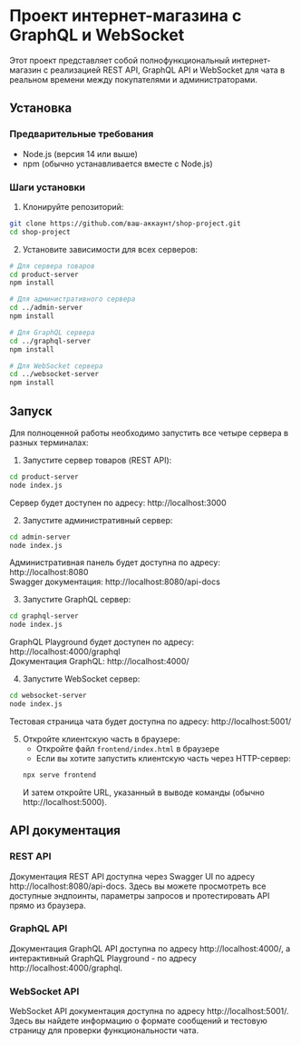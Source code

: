 # Проект интернет-магазина с GraphQL и WebSocket

Этот проект представляет собой полнофункциональный интернет-магазин с реализацией REST API, GraphQL API и WebSocket для чата в реальном времени между покупателями и администраторами.


## Установка

### Предварительные требования

- Node.js (версия 14 или выше)
- npm (обычно устанавливается вместе с Node.js)

### Шаги установки

1. Клонируйте репозиторий:
```bash
git clone https://github.com/ваш-аккаунт/shop-project.git
cd shop-project
```

2. Установите зависимости для всех серверов:
```bash
# Для сервера товаров
cd product-server
npm install

# Для административного сервера
cd ../admin-server
npm install

# Для GraphQL сервера
cd ../graphql-server
npm install

# Для WebSocket сервера
cd ../websocket-server
npm install
```

## Запуск

Для полноценной работы необходимо запустить все четыре сервера в разных терминалах:

1. Запустите сервер товаров (REST API):
```bash
cd product-server
node index.js
```
Сервер будет доступен по адресу: http://localhost:3000

2. Запустите административный сервер:
```bash
cd admin-server
node index.js
```
Административная панель будет доступна по адресу: http://localhost:8080  
Swagger документация: http://localhost:8080/api-docs

3. Запустите GraphQL сервер:
```bash
cd graphql-server
node index.js
```
GraphQL Playground будет доступен по адресу: http://localhost:4000/graphql  
Документация GraphQL: http://localhost:4000/

4. Запустите WebSocket сервер:
```bash
cd websocket-server
node index.js
```
Тестовая страница чата будет доступна по адресу: http://localhost:5001/

5. Откройте клиентскую часть в браузере:
   - Откройте файл `frontend/index.html` в браузере
   - Если вы хотите запустить клиентскую часть через HTTP-сервер:
   ```bash
   npx serve frontend
   ```
   И затем откройте URL, указанный в выводе команды (обычно http://localhost:5000).

## API документация

### REST API
Документация REST API доступна через Swagger UI по адресу http://localhost:8080/api-docs. Здесь вы можете просмотреть все доступные эндпоинты, параметры запросов и протестировать API прямо из браузера.

### GraphQL API
Документация GraphQL API доступна по адресу http://localhost:4000/, а интерактивный GraphQL Playground - по адресу http://localhost:4000/graphql.


### WebSocket API
WebSocket API документация доступна по адресу http://localhost:5001/. Здесь вы найдете информацию о формате сообщений и тестовую страницу для проверки функциональности чата.

